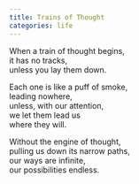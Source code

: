```yaml
---
title: Trains of Thought
categories: life
---
```

When a train of thought begins,  
it has no tracks,  
unless you lay them down.

Each one is like a puff of smoke,  
leading nowhere,  
unless, with our attention,  
we let them lead us  
where they will.

Without the engine of thought,  
pulling us down its narrow paths,  
our ways are infinite,  
our possibilities endless.
